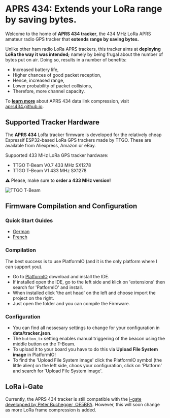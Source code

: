 # APRS 434: Extends your LoRa range by saving bytes.
Welcome to the home of **APRS 434 tracker**, the 434 MHz LoRa APRS amateur radio GPS tracker that **extends range by saving bytes.**

Unlike other ham radio LoRa APRS trackers, this tracker aims at **deploying LoRa the way it was intended;** namely by being frugal about the number of bytes put on air. Doing so, results in a number of benefits:

- Increased battery life,
- Higher chances of good packet reception,
- Hence, increased range,
- Lower probability of packet collisions,
- Therefore, more channel capacity.

To [**learn more**](https://aprs434.github.io) about APRS 434 data link compression, visit [aprs434.github.io](https://aprs434.github.io).


## Supported Tracker Hardware
The **APRS 434** LoRa tracker firmware is developed for the relatively cheap Espressif ESP32-based LoRa GPS trackers made by TTGO. These are available from Aliexpress, Amazon or eBay.

Supported 433 MHz LoRa GPS tracker hardware:
- TTGO T-Beam V0.7 433 MHz SX1278
- TTGO T-Beam V1 433 MHz SX1278

⚠ Please, make sure to **order a 433 MHz version!**

![TTGO T-Beam](pics/Tracker.png)


## Firmware Compilation and Configuration

### Quick Start Guides
- [German](https://www.lora-aprs.info/docs/LoRa_APRS_iGate/quick-start-guide/)
- [French](http://www.f5kmy.fr/spip.php?article509)

### Compilation
The best success is to use PlatformIO (and it is the only platform where I can support you). 

- Go to [PlatformIO](https://platformio.org/) download and install the IDE. 
- If installed open the IDE, go to the left side and klick on 'extensions' then search for 'PatformIO' and install.
- When installed click 'the ant head' on the left and choose import the project on the right.
- Just open the folder and you can compile the Firmware.

### Configuration
- You can find all nessesary settings to change for your configuration in **data/tracker.json**.
- The `button_tx` setting enables manual triggering of the beacon using the middle button on the T-Beam.
- To upload it to your board you have to do this via **Upload File System image** in PlatformIO!
- To find the 'Upload File System image' click the PlatformIO symbol (the little alien) on the left side, choos your configuration, click on 'Platform' and search for 'Upload File System image'.


## LoRa i-Gate
Currently, the APRS&nbsp;434 tracker is still compatible with the [i-gate developped by Peter Buchegger, OE5BPA](https://github.com/lora-aprs/LoRa_APRS_iGate). However, this will soon change as more LoRa frame compression is added.

